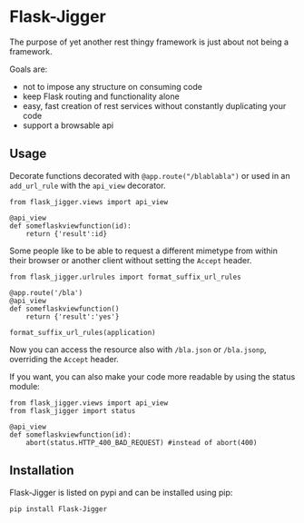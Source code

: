 Flask-Jigger
============


The purpose of yet another rest thingy framework is just about not being a framework.

Goals are:
* not to impose any structure on consuming code
* keep Flask routing and functionality alone
* easy, fast creation of rest services without constantly duplicating your code
* support a browsable api

Usage
-----

Decorate functions decorated with `@app.route("/blablabla")` or used in an `add_url_rule` with the `api_view` decorator.

    from flask_jigger.views import api_view
    
    @api_view
    def someflaskviewfunction(id):
        return {'result':id}

Some people like to be able to request a different mimetype from within their browser or another client without setting the `Accept` header.

	from flask_jigger.urlrules import format_suffix_url_rules
	
	@app.route('/bla')
	@api_view
	def someflaskviewfunction()
		return {'result':'yes'}
		
	format_suffix_url_rules(application)
	
Now you can access the resource also with `/bla.json` or `/bla.jsonp`, overriding the `Accept` header.

If you want, you can also make your code more readable by using the status module:

    from flask_jigger.views import api_view
    from flask_jigger import status

    @api_view
    def someflaskviewfunction(id):
        abort(status.HTTP_400_BAD_REQUEST) #instead of abort(400)

Installation
------------

Flask-Jigger is listed on pypi and can be installed using pip:

`pip install Flask-Jigger`

